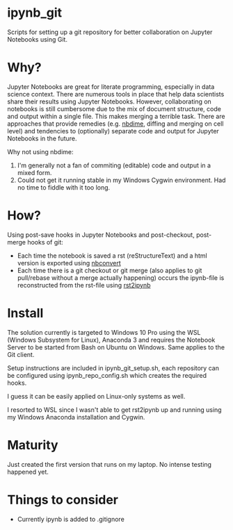 # ipynb_git
Scripts for setting up a git repository for better collaboration on Jupyter Notebooks using Git.

# Why?

Jupyter Notebooks are great for literate programming, especially in data science context. There are numerous tools in place that help data scientists share their results using Jupyter Notebooks. However, collaborating on notebooks is still cumbersome due to the mix of document structure, code and output within a single file. This makes merging a terrible task. There are approaches that provide remedies (e.g. [nbdime](https://github.com/jupyter/nbdime), diffing and merging on cell level) and tendencies to (optionally) separate code and output for Jupyter Notebooks in the future.

Why not using nbdime: 
1. I'm generally not a fan of commiting (editable) code and output in a mixed form.
2. Could not get it running stable in my Windows Cygwin environment. Had no time to fiddle with it too long.

# How?

Using post-save hooks in Jupyter Notebooks and post-checkout, post-merge hooks of git:
- Each time the notebook is saved a rst (reStructureText) and a html version is exported using [nbconvert](https://github.com/jupyter/nbconvert)
- Each time there is a git checkout or git merge (also applies to git pull/rebase without a merge actually happening) occurs the ipynb-file is reconstructed from the rst-file using [rst2ipynb](https://github.com/nthiery/rst-to-ipynb)

# Install

The solution currently is targeted to Windows 10 Pro using the WSL (Windows Subsystem for Linux), Anaconda 3 and requires the Notebook Server to be started from Bash on Ubuntu on Windows. Same applies to the Git client. 

Setup instructions are included in ipynb_git_setup.sh, each repository can be configured using ipynb_repo_config.sh which creates the required hooks. 

I guess it can be easily applied on Linux-only systems as well.

I resorted to WSL since I wasn't able to get rst2ipynb up and running using my Windows Anaconda installation and Cygwin.

# Maturity

Just created the first version that runs on my laptop. No intense testing happened yet. 

# Things to consider

- Currently ipynb is added to .gitignore
